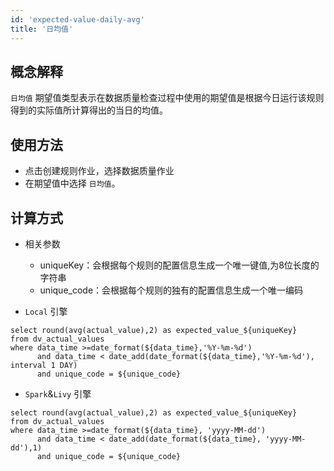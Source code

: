 ```yaml
---
id: 'expected-value-daily-avg'
title: '日均值'
---
```


## 概念解释
`日均值` 期望值类型表示在数据质量检查过程中使用的期望值是根据今日运行该规则得到的实际值所计算得出的当日的均值。

## 使用方法
- 点击创建规则作业，选择数据质量作业
- 在期望值中选择 `日均值`。

## 计算方式
- 相关参数
    - uniqueKey：会根据每个规则的配置信息生成一个唯一键值,为8位长度的字符串
    - unique_code：会根据每个规则的独有的配置信息生成一个唯一编码

- `Local` 引擎
```
select round(avg(actual_value),2) as expected_value_${uniqueKey}
from dv_actual_values 
where data_time >=date_format(${data_time},'%Y-%m-%d') 
      and data_time < date_add(date_format(${data_time},'%Y-%m-%d'), interval 1 DAY) 
      and unique_code = ${unique_code}
``` 

- `Spark`&`Livy` 引擎
```
select round(avg(actual_value),2) as expected_value_${uniqueKey}
from dv_actual_values 
where data_time >=date_format(${data_time}, 'yyyy-MM-dd')
      and data_time < date_add(date_format(${data_time}, 'yyyy-MM-dd'),1) 
      and unique_code = ${unique_code}
``` 